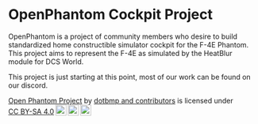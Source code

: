 # OpenPhantom Cockpit Project
OpenPhantom is a project of community members who desire to build standardized home constructible simulator cockpit for the F-4E Phantom. This project aims to represent the F-4E as simulated by the HeatBlur module for DCS World.

This project is just starting at this point, most of our work can be found on our discord.


<p xmlns:cc="http://creativecommons.org/ns#" xmlns:dct="http://purl.org/dc/terms/"><a property="dct:title" rel="cc:attributionURL" href="https://github.com/itsdotbmp/OpenPhantom/">Open Phantom Project</a> by <a rel="cc:attributionURL dct:creator" property="cc:attributionName" href="https://github.com/itsdotbmp">dotbmp and contributors</a> is licensed under <a href="https://creativecommons.org/licenses/by-sa/4.0/?ref=chooser-v1" target="_blank" rel="license noopener noreferrer" style="display:inline-block;">CC BY-SA 4.0<img style="height:22px!important;margin-left:3px;vertical-align:text-bottom;" src="https://mirrors.creativecommons.org/presskit/icons/cc.svg?ref=chooser-v1" alt=""><img style="height:22px!important;margin-left:3px;vertical-align:text-bottom;" src="https://mirrors.creativecommons.org/presskit/icons/by.svg?ref=chooser-v1" alt=""><img style="height:22px!important;margin-left:3px;vertical-align:text-bottom;" src="https://mirrors.creativecommons.org/presskit/icons/sa.svg?ref=chooser-v1" alt=""></a></p> 
